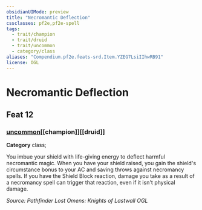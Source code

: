 ```yaml
---
obsidianUIMode: preview
title: "Necromantic Deflection"
cssclasses: pf2e,pf2e-spell
tags:
  - trait/champion
  - trait/druid
  - trait/uncommon
  - category/class
aliases: "Compendium.pf2e.feats-srd.Item.YZEG7LsiIIhwRB91"
license: OGL
---
```

# Necromantic Deflection
## Feat 12
### [uncommon](uncommon "Uncommon Rarity Trait")[[champion]][[druid]]

**Category** class; 




You imbue your shield with life-giving energy to deflect harmful necromantic magic. When you have your shield raised, you gain the shield's circumstance bonus to your AC and saving throws against necromancy spells. If you have the Shield Block reaction, damage you take as a result of a necromancy spell can trigger that reaction, even if it isn't physical damage.

*Source: Pathfinder Lost Omens: Knights of Lastwall*
*OGL*